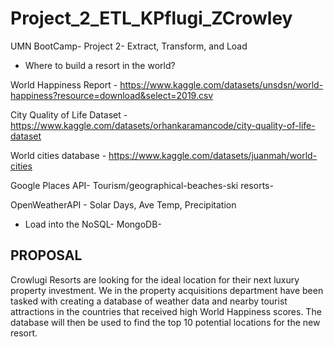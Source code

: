 # Project_2_ETL_KPflugi_ZCrowley
UMN BootCamp- Project 2- Extract, Transform, and Load 

- Where to build a resort in the world? 

World Happiness Report - https://www.kaggle.com/datasets/unsdsn/world-happiness?resource=download&select=2019.csv 

City Quality of Life Dataset - https://www.kaggle.com/datasets/orhankaramancode/city-quality-of-life-dataset

World cities database - https://www.kaggle.com/datasets/juanmah/world-cities

Google Places API- Tourism/geographical-beaches-ski resorts-

OpenWeatherAPI - Solar Days, Ave Temp, Precipitation


- Load into the NoSQL- MongoDB-


## PROPOSAL
Crowlugi Resorts are looking for the ideal location for their next luxury property investment. We in the property acquisitions department have been tasked with creating a database of weather data and nearby tourist attractions in the countries that received high World Happiness scores. The database will then be used to find the top 10 potential locations for the new resort. 


